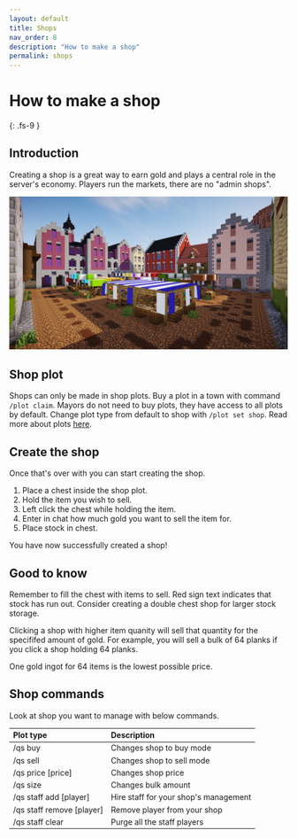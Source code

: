 ```yaml
---
layout: default
title: Shops
nav_order: 8
description: "How to make a shop"
permalink: shops
---
```


# How to make a shop
{: .fs-9 }

## Introduction
Creating a shop is a great way to earn gold and plays a central role in the server's economy. Players run the markets, there are no "admin shops".

<img src="/assets/images/shop.jpg" alt="shop-image"/>

## Shop plot
Shops can only be made in shop plots. Buy a plot in a town with command `/plot claim`. Mayors do not need to buy plots, they have access to all plots by default. Change plot type from default to shop with `/plot set shop`. Read more about plots [here].

## Create the shop

Once that's over with you can start creating the shop.

1. Place a chest inside the shop plot.
2. Hold the item you wish to sell.
3. Left click the chest while holding the item.
4. Enter in chat how much gold you want to sell the item for.
5. Place stock in chest.

You have now successfully created a shop!

## Good to know

Remember to fill the chest with items to sell. Red sign text indicates that stock has run out. Consider creating a double chest shop for larger stock storage.

Clicking a shop with higher item quanity will sell that quantity for the specififed amount of gold. For example, you will sell a bulk of 64 planks if you click a shop holding 64 planks.

One gold ingot for 64 items is the lowest possible price.

## Shop commands

Look at shop you want to manage with below commands.

| Plot type    | Description       | 
|:-------------|:------------------|
|/qs buy	|Changes shop to buy mode|
|/qs sell	|Changes shop to sell mode|
|/qs price [price]	|Changes shop price|
|/qs size	|Changes bulk amount|
|/qs staff add [player]	|Hire staff for your shop's management|
|/qs staff remove [player]	|Remove player from your shop|
|/qs staff clear	|Purge all the staff players|

[here]: /town-guide#plots